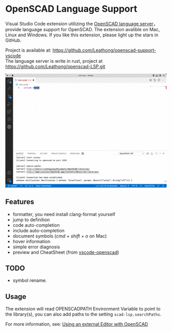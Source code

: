 # OpenSCAD Language Support

Visual Studio Code extension utilizing the [OpenSCAD language server](https://github.com/Leathong/openscad-LSP.git)， provide language support for OpenSCAD. The extension avalible on Mac, Linux and Windows. If you like this extension, please light up the stars in GitHub.

Project is available at: <https://github.com/Leathong/openscad-support-vscode>  
The language server is write in rust, project at <https://github.com/Leathong/openscad-LSP.git>

![screen record](media/screen_record.gif)

## Features

- formatter, you need install clang-format yourself
- jump to definition
- code auto-completion
- include auto-completion
- document symbols (*cmd + shift + o* on Mac)
- hover information
- simple error diagnosis
- preview and CheatSheet (from [vscode-openscad](https://github.com/Antyos/vscode-openscad))


## TODO
- symbol rename.

## Usage

The extension will read OPENSCADPATH Environment Variable to point to the library(s), you can also add paths to the setting `scad-lsp.searchPaths`.

For more information, see: [Using an external Editor with OpenSCAD](https://en.wikibooks.org/wiki/OpenSCAD_User_Manual/Using_an_external_Editor_with_OpenSCAD)


